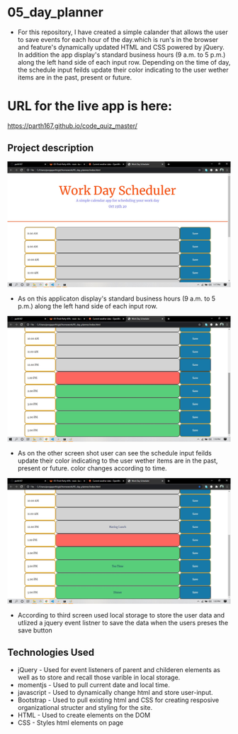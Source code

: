 # 05_day_planner

*  For this repository, I have created a simple calander that allows the user to save events for each hour of the day.which is  run's in the browser and feature's dynamically updated HTML and CSS powered by jQuery. In addition the app display's standard business hours (9 a.m. to 5 p.m.) along the left hand side of each input row. Depending on the time of day, the schedule input feilds update their color indicating to the user wether items are in the past, present or future.


# URL for the live app is here:
https://parth167.github.io/code_quiz_master/

 
## Project description

![Screenshot of main page for code quiz](https://github.com/parth167/05_day_planner/blob/main/assest/image/main.jpg)

*  As on this applicaton  display's standard business hours (9 a.m. to 5 p.m.) along the left hand side of each input row. 

![Screenshot of main page for code quiz](https://github.com/parth167/05_day_planner/blob/main/assest/image/main2.jpg) 

* As on the other screen shot user can see the schedule input feilds update their color indicating to the user wether items are in the past, present or future. color changes according to time.

![Screenshot of main page for code quiz](https://github.com/parth167/05_day_planner/blob/main/assest/image/dataupdate.jpg) 

* According to third screen used  local storage to store the user data and utlized a jquery event listner to save the data when the users preses the save button


## Technologies Used

- jQuery - Used for event listeners of parent and childeren elements as well as to store and recall those varible in local storage.
- momentjs - Used to pull current date and local time.
- javascript - Used to dynamically change html and store user-input.
- Bootstrap - Used to pull existing html and CSS for creating     resposive organizational structer and styling for the site.
- HTML - Used to create elements on the DOM
- CSS - Styles html elements on page

